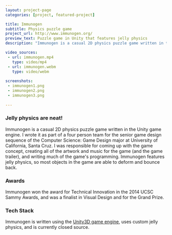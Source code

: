 ```yaml
---
layout: project-page
categories: [project, featured-project]

title: Immunogen
subtitle: Physics puzzle game
project_url: http://www.immunogen.org/
preview_text: Puzzle game in Unity that features jelly physics
description: "Immunogen is a casual 2D physics puzzle game written in the Unity game engine. I wrote it as part of a four person team for the senior game design sequence of the Computer Science: Game Design major at University of California, Santa Cruz. I was responsible for coming up with the game concept, creating all of the artwork and music for the game (and the game trailer), and writing much of the game's programming."

video_sources:
 - url: immunogen.mp4
   type: video/mp4
 - url: immunogen.webm
   type: video/webm
   
screenshots:
 - immunogen1.png
 - immunogen2.png
 - immunogen3.png
   
---
```


### Jelly physics are neat!

Immunogen is a casual 2D physics puzzle game written in the Unity game engine. I wrote it as part of a four person team for the senior game design sequence of the Computer Science: Game Design major at University of California, Santa Cruz. I was responsible for coming up with the game concept, creating all of the artwork and music for the game (and the game trailer), and writing much of the game's programming. Immunogen features jelly physics, so most objects in the game are able to deform and bounce back.

### Awards

Immunogen won the award for Technical Innovation in the 2014 UCSC Sammy Awards, and was a finalist in Visual Design and for the Grand Prize.

### Tech Stack

Immunogen is written using the [Unity3D game engine](https://unity3d.com/), uses custom jelly physics, and is currently closed source.
